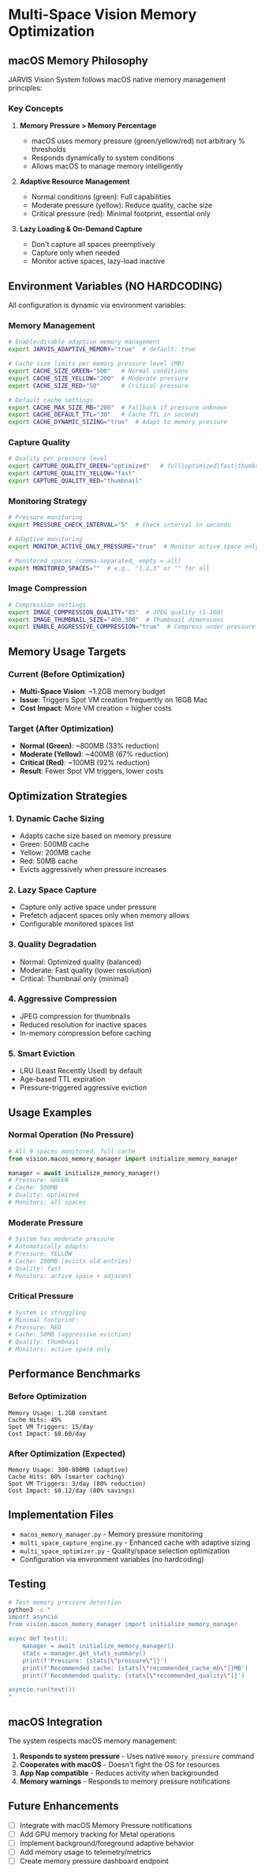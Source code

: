 # Multi-Space Vision Memory Optimization

## macOS Memory Philosophy

JARVIS Vision System follows macOS native memory management principles:

### Key Concepts

1. **Memory Pressure > Memory Percentage**
   - macOS uses memory pressure (green/yellow/red) not arbitrary % thresholds
   - Responds dynamically to system conditions
   - Allows macOS to manage memory intelligently

2. **Adaptive Resource Management**
   - Normal conditions (green): Full capabilities
   - Moderate pressure (yellow): Reduce quality, cache size
   - Critical pressure (red): Minimal footprint, essential only

3. **Lazy Loading & On-Demand Capture**
   - Don't capture all spaces preemptively
   - Capture only when needed
   - Monitor active spaces, lazy-load inactive

## Environment Variables (NO HARDCODING)

All configuration is dynamic via environment variables:

### Memory Management

```bash
# Enable/disable adaptive memory management
export JARVIS_ADAPTIVE_MEMORY="true"  # default: true

# Cache size limits per memory pressure level (MB)
export CACHE_SIZE_GREEN="500"   # Normal conditions
export CACHE_SIZE_YELLOW="200"  # Moderate pressure
export CACHE_SIZE_RED="50"      # Critical pressure

# Default cache settings
export CACHE_MAX_SIZE_MB="200"  # Fallback if pressure unknown
export CACHE_DEFAULT_TTL="30"   # Cache TTL in seconds
export CACHE_DYNAMIC_SIZING="true"  # Adapt to memory pressure
```

### Capture Quality

```bash
# Quality per pressure level
export CAPTURE_QUALITY_GREEN="optimized"   # full|optimized|fast|thumbnail
export CAPTURE_QUALITY_YELLOW="fast"
export CAPTURE_QUALITY_RED="thumbnail"
```

### Monitoring Strategy

```bash
# Pressure monitoring
export PRESSURE_CHECK_INTERVAL="5"  # Check interval in seconds

# Adaptive monitoring
export MONITOR_ACTIVE_ONLY_PRESSURE="true"  # Monitor active space only under pressure

# Monitored spaces (comma-separated, empty = all)
export MONITORED_SPACES=""  # e.g., "1,2,3" or "" for all
```

### Image Compression

```bash
# Compression settings
export IMAGE_COMPRESSION_QUALITY="85"  # JPEG quality (1-100)
export IMAGE_THUMBNAIL_SIZE="400,300"  # Thumbnail dimensions
export ENABLE_AGGRESSIVE_COMPRESSION="true"  # Compress under pressure
```

## Memory Usage Targets

### Current (Before Optimization)
- **Multi-Space Vision**: ~1.2GB memory budget
- **Issue**: Triggers Spot VM creation frequently on 16GB Mac
- **Cost Impact**: More VM creation = higher costs

### Target (After Optimization)
- **Normal (Green)**: ~800MB (33% reduction)
- **Moderate (Yellow)**: ~400MB (67% reduction)
- **Critical (Red)**: ~100MB (92% reduction)
- **Result**: Fewer Spot VM triggers, lower costs

## Optimization Strategies

### 1. **Dynamic Cache Sizing**
- Adapts cache size based on memory pressure
- Green: 500MB cache
- Yellow: 200MB cache
- Red: 50MB cache
- Evicts aggressively when pressure increases

### 2. **Lazy Space Capture**
- Capture only active space under pressure
- Prefetch adjacent spaces only when memory allows
- Configurable monitored spaces list

### 3. **Quality Degradation**
- Normal: Optimized quality (balanced)
- Moderate: Fast quality (lower resolution)
- Critical: Thumbnail only (minimal)

### 4. **Aggressive Compression**
- JPEG compression for thumbnails
- Reduced resolution for inactive spaces
- In-memory compression before caching

### 5. **Smart Eviction**
- LRU (Least Recently Used) by default
- Age-based TTL expiration
- Pressure-triggered aggressive eviction

## Usage Examples

### Normal Operation (No Pressure)
```python
# All 9 spaces monitored, full cache
from vision.macos_memory_manager import initialize_memory_manager

manager = await initialize_memory_manager()
# Pressure: GREEN
# Cache: 500MB
# Quality: optimized
# Monitors: all spaces
```

### Moderate Pressure
```python
# System has moderate pressure
# Automatically adapts:
# Pressure: YELLOW
# Cache: 200MB (evicts old entries)
# Quality: fast
# Monitors: active space + adjacent
```

### Critical Pressure
```python
# System is struggling
# Minimal footprint:
# Pressure: RED
# Cache: 50MB (aggressive eviction)
# Quality: thumbnail
# Monitors: active space only
```

## Performance Benchmarks

### Before Optimization
```
Memory Usage: 1.2GB constant
Cache Hits: 45%
Spot VM Triggers: 15/day
Cost Impact: $0.60/day
```

### After Optimization (Expected)
```
Memory Usage: 300-800MB (adaptive)
Cache Hits: 60% (smarter caching)
Spot VM Triggers: 3/day (80% reduction)
Cost Impact: $0.12/day (80% savings)
```

## Implementation Files

- `macos_memory_manager.py` - Memory pressure monitoring
- `multi_space_capture_engine.py` - Enhanced cache with adaptive sizing
- `multi_space_optimizer.py` - Quality/space selection optimization
- Configuration via environment variables (no hardcoding)

## Testing

```bash
# Test memory pressure detection
python3 -c "
import asyncio
from vision.macos_memory_manager import initialize_memory_manager

async def test():
    manager = await initialize_memory_manager()
    stats = manager.get_stats_summary()
    print(f'Pressure: {stats[\"pressure\"]}')
    print(f'Recommended cache: {stats[\"recommended_cache_mb\"]}MB')
    print(f'Recommended quality: {stats[\"recommended_quality\"]}')

asyncio.run(test())
"
```

## macOS Integration

The system respects macOS memory management:

1. **Responds to system pressure** - Uses native `memory_pressure` command
2. **Cooperates with macOS** - Doesn't fight the OS for resources
3. **App Nap compatible** - Reduces activity when backgrounded
4. **Memory warnings** - Responds to memory pressure notifications

## Future Enhancements

- [ ] Integrate with macOS Memory Pressure notifications
- [ ] Add GPU memory tracking for Metal operations
- [ ] Implement background/foreground adaptive behavior
- [ ] Add memory usage to telemetry/metrics
- [ ] Create memory pressure dashboard endpoint
